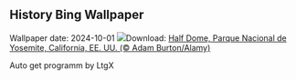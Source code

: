 ## History Bing Wallpaper
Wallpaper date: 2024-10-01
![](https://www.bing.com/th?id=OHR.HalfDomeYosemite_ES-ES8574128580_UHD.jpg&w=1000)Download: [Half Dome, Parque Nacional de Yosemite, California, EE. UU. (© Adam Burton/Alamy)](https://www.bing.com/th?id=OHR.HalfDomeYosemite_ES-ES8574128580_UHD.jpg)

Auto get programm by LtgX
